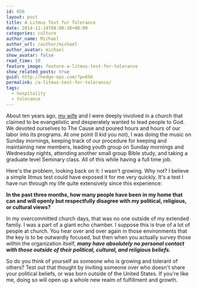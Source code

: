 ```yaml
---
id: 656
layout: post
title: A Litmus Test for Tolerance
date: 2014-11-14T08:00:38+00:00
categories: culture
author_name: Michael
author_url: /author/michael
author_avatar: michael
show_avatar: false
read_time: 10
feature_image: feature-a-litmus-test-for-tolerance
show_related_posts: true 
guid: http://hedge-ops.com/?p=656
permalink: /a-litmus-test-for-tolerance/
tags:
  - hospitality
  - tolerance
---
```

About ten years ago, [my wife](http://www.anniehedgie.com) and I were deeply involved in a church that claimed to be evangelistic and desperately wanted to lead people to God. We devoted ourselves to The Cause and poured hours and hours of our labor into its programs. At one point (I kid you not), I was doing the music on Sunday mornings, keeping track of our procedure for keeping and maintaining new members, leading youth group on Sunday mornings and Wednesday nights, attending another small group Bible study, and taking a graduate level Seminary class. All of this while having a full time job.

Here's the problem, looking back on it: I wasn't growing. Why not?<!--more--> I believe a simple litmus test could have exposed it for me very quickly. It's a test I have run through my life quite extensively since this experience:

**In the past three months, how many people have been in my home that can and will openly but respectfully disagree with my political, religious, or cultural views?**

In my overcommitted church days, that was no one outside of my extended family. I was a part of a giant echo chamber. I suppose this is true of a lot of people at church. You hear over and over again in those environments that the key is to be outwardly focused, but then when you actually survey those within the organization itself, **_many have absolutely no personal contact with those outside of their political, cultural, and religious beliefs._**

So do you think of yourself as someone who is growing and tolerant of others? Test out that thought by inviting someone over who doesn't share your political beliefs, or was born outside of the United States. If you're like me, doing so will open up a whole new realm of fulfillment and growth.